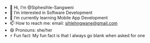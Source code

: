 - 👋 Hi, I’m @Siphesihle-Sangweni
- 👀 I’m interested in Software Development
- 🌱 I’m currently learning Mobile App Development
- 📫 How to reach me: email: sihlehngwane@gmail.com
- 😄 Pronouns: she/her
- ⚡ Fun fact: My fun fact is that I always go blank when asked for one

<!---
Siphesihle-Sangweni/Siphesihle-Sangweni is a ✨ special ✨ repository because its `README.md` (this file) appears on your GitHub profile.
You can click the Preview link to take a look at your changes.
--->
